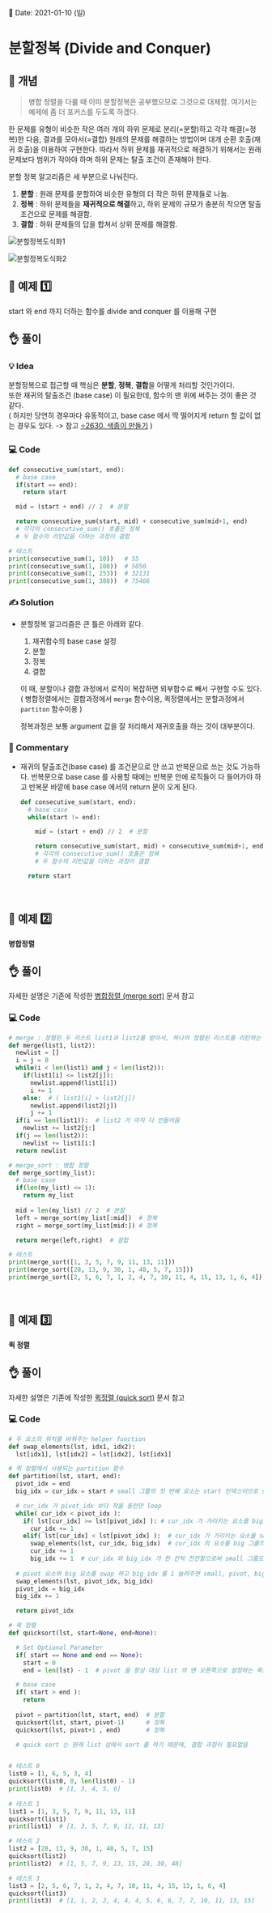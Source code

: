 📅 Date: 2021-01-10 (일)

# 분할정복 (Divide and Conquer)

## 🔎 개념

> 병합 정렬을 다룰 때 이미 분할정복은 공부했으므로 그것으로 대체함. 여기서는 예제에 좀 더 포커스를 두도록 하겠다.

한 문제를 유형이 비슷한 작은 여러 개의 하위 문제로 분리(=분할)하고 각각 해결(=정복)한 다음, 결과를 모아서(=결합) 원래의 문제를 해결하는 방법이며 대개 순환 호출(재귀 호출)을 이용하여 구현한다. 따라서 하위 문제를 재귀적으로 해결하기 위해서는 원래 문제보다 범위가 작아야 하며 하위 문제는 탈출 조건이 존재해야 한다.

분할 정복 알고리즘은 세 부분으로 나눠진다.  

1. **분할** : 원래 문제를 분할하여 비슷한 유형의 더 작은 하위 문제들로 나눔.
2. **정복** : 하위 문제들을 **재귀적으로 해결**하고, 하위 문제의 규모가 충분히 작으면 탈출 조건으로 문제를 해결함.
3. **결합** : 하위 문제들의 답을 합쳐서 상위 문제를 해결함.

![분할정복도식화1](https://cdn.kastatic.org/ka-perseus-images/98c02634ee7f970a6bfb0812cc1495bacb462282.png)

![분할정복도식화2](https://cdn.kastatic.org/ka-perseus-images/db9d172fc33b90e905c1213b8cce660c228bb99c.png)


## 📝 예제 1️⃣

start 와 end 까지 더하는 함수를 divide and conquer 를 이용해 구현

## 👌 풀이

### 💡 Idea
분할정복으로 접근할 때 핵심은 **분할**, **정복**, **결합**을 어떻게 처리할 것인가이다.  
또한 재귀의 탈출조건 (base case) 이 필요한데, 함수의 맨 위에 써주는 것이 좋은 것 같다.  
( 하지만 당연히 경우마다 유동적이고, base case 에서 딱 떨어지게 return 할 값이 없는 경우도 있다. -> 참고 [⭐2630. 색종이 만들기](/BOJ/1000~9999/2630) )

### 💻 Code

``` python
def consecutive_sum(start, end):
  # base case
  if(start == end):
    return start

  mid = (start + end) // 2  # 분할

  return consecutive_sum(start, mid) + consecutive_sum(mid+1, end)  
  # 각각의 consecutive_sum() 호출은 정복
  # 두 함수의 리턴값을 더하는 과정이 결합

# 테스트
print(consecutive_sum(1, 10))   # 55
print(consecutive_sum(1, 100))  # 5050
print(consecutive_sum(1, 253))  # 32131
print(consecutive_sum(1, 388))  # 75466
```

### ✍ Solution
- 분할정복 알고리즘은 큰 틀은 아래와 같다.
  1. 재귀함수의 base case 설정
  2. 분할
  3. 정복
  4. 결합
  
  이 때, 분할이나 결합 과정에서 로직이 복잡하면 외부함수로 빼서 구현할 수도 있다.  
  ( 병합정렬에서는 결합과정에서 `merge` 함수이용, 퀵정렬에서는 분할과정에서 `partiton` 함수이용 ) <br>
  
  정복과정은 보통 argument 값을 잘 처리해서 재귀호출을 하는 것이 대부분이다.

### 💬 Commentary
- 재귀의 탈출조건(base case) 를 조건문으로 안 쓰고 반복문으로 쓰는 것도 가능하다.
반복문으로 base case 를 사용할 때에는 반복문 안에 로직들이 다 들어가야 하고 반복문 바깥에 base case 에서의 return 문이 오게 된다.
  ```python
  def consecutive_sum(start, end):
    # base case
    while(start != end):

      mid = (start + end) // 2  # 분할

      return consecutive_sum(start, mid) + consecutive_sum(mid+1, end)  
      # 각각의 consecutive_sum() 호출은 정복
      # 두 함수의 리턴값을 더하는 과정이 결합

    return start
  ```
<br>

## 📝 예제 2️⃣

**병합정렬**

## 👌 풀이

자세한 설명은 기존에 작성한 [병합정렬 (merge sort)](../sort/merge_sort) 문서 참고

### 💻 Code

``` python
# merge : 정렬된 두 리스트 list1과 list2를 받아서, 하나의 정렬된 리스트를 리턴하는 함수
def merge(list1, list2):
  newlist = []
  i = j = 0
  while(i < len(list1) and j < len(list2)):
    if(list1[i] <= list2[j]):
      newlist.append(list1[i])
      i += 1
    else:  # ( list1[i] > list2[j])
      newlist.append(list2[j])
      j += 1
  if(i == len(list1)):  # list2 가 아직 다 안들어옴
    newlist += list2[j:]
  if(j == len(list2)):
    newlist += list1[i:]
  return newlist

# merge_sort : 병합 정렬
def merge_sort(my_list):
  # base case
  if(len(my_list) <= 1):
    return my_list
  
  mid = len(my_list) // 2  # 분할
  left = merge_sort(my_list[:mid])  # 정복
  right = merge_sort(my_list[mid:]) # 정복

  return merge(left,right)  # 결합

# 테스트
print(merge_sort([1, 3, 5, 7, 9, 11, 13, 11]))
print(merge_sort([28, 13, 9, 30, 1, 48, 5, 7, 15]))
print(merge_sort([2, 5, 6, 7, 1, 2, 4, 7, 10, 11, 4, 15, 13, 1, 6, 4]))

```
<br>

## 📝 예제 3️⃣

**퀵 정렬**

## 👌 풀이

자세한 설명은 기존에 작성한 [퀵정렬 (quick sort)](../sort/quick_sort) 문서 참고

### 💻 Code

``` python
# 두 요소의 위치를 바꿔주는 helper function
def swap_elements(lst, idx1, idx2):
  lst[idx1], lst[idx2] = lst[idx2], lst[idx1]

# 퀵 정렬에서 사용되는 partition 함수
def partition(lst, start, end):
  pivot_idx = end 
  big_idx = cur_idx = start # small 그룹의 첫 번째 요소는 start 인덱스이므로 small_idx 변수 필요없음

  # cur_idx 가 pivot_idx 보다 작을 동안만 loop
  while( cur_idx < pivot_idx ):
    if( lst[cur_idx] >= lst[pivot_idx] ): # cur_idx 가 가리키는 요소를 big 그룹에 추가
      cur_idx += 1
    elif( lst[cur_idx] < lst[pivot_idx] ):  # cur_idx 가 가리키는 요소를 small 그룹에 추가
      swap_elements(lst, cur_idx, big_idx)  # cur_idx 의 요소를 big 그룹의 첫 요소와 swap 함
      cur_idx += 1
      big_idx += 1  # cur_idx 와 big_idx 가 한 칸씩 전진함으로써 small 그룹도 확장됨
    
  # pivot 요소와 big 요소를 swap 하고 big_idx 를 1 늘려주면 small, pivot, big 그룹으로 partiton 완료  
  swap_elements(lst, pivot_idx, big_idx)
  pivot_idx = big_idx 
  big_idx += 1

  return pivot_idx

# 퀵 정렬
def quicksort(lst, start=None, end=None):

  # Set Optional Parameter
  if( start == None and end == None):
    start = 0
    end = len(lst) - 1  # pivot 을 항상 대상 list 의 맨 오른쪽으로 설정하는 퀵소트임

  # base case
  if( start > end ):
    return
  
  pivot = partition(lst, start, end)  # 분할
  quicksort(lst, start, pivot-1)      # 정복
  quicksort(lst, pivot+1 , end)       # 정복

  # quick sort 는 원래 list 상에서 sort 를 하기 때문에, 결합 과정이 필요없음


# 테스트 0
list0 = [1, 6, 5, 3, 4]
quicksort(list0, 0, len(list0) - 1)
print(list0)  # [1, 3, 4, 5, 6]
  
# 테스트 1
list1 = [1, 3, 5, 7, 9, 11, 13, 11]
quicksort(list1)
print(list1)  # [1, 3, 5, 7, 9, 11, 11, 13]

# 테스트 2
list2 = [28, 13, 9, 30, 1, 48, 5, 7, 15]
quicksort(list2)
print(list2)  # [1, 5, 7, 9, 13, 15, 28, 30, 48]

# 테스트 3
list3 = [2, 5, 6, 7, 1, 2, 4, 7, 10, 11, 4, 15, 13, 1, 6, 4]
quicksort(list3)
print(list3)  # [1, 1, 2, 2, 4, 4, 4, 5, 6, 6, 7, 7, 10, 11, 13, 15]

```

